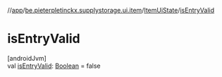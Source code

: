 //[app](../../../index.md)/[be.pieterpletinckx.supplystorage.ui.item](../index.md)/[ItemUiState](index.md)/[isEntryValid](is-entry-valid.md)

# isEntryValid

[androidJvm]\
val [isEntryValid](is-entry-valid.md): [Boolean](https://kotlinlang.org/api/latest/jvm/stdlib/kotlin/-boolean/index.html) = false
